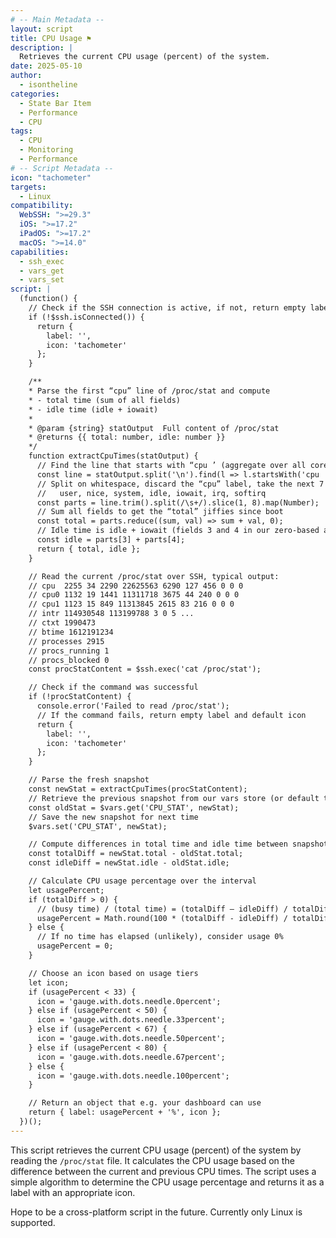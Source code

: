```yaml
---
# -- Main Metadata --
layout: script
title: CPU Usage ⚑
description: |
  Retrieves the current CPU usage (percent) of the system.
date: 2025-05-10
author: 
  - isontheline
categories:
  - State Bar Item
  - Performance
  - CPU
tags:
  - CPU
  - Monitoring
  - Performance
# -- Script Metadata --
icon: "tachometer"
targets:
  - Linux
compatibility:
  WebSSH: ">=29.3"
  iOS: ">=17.2"
  iPadOS: ">=17.2"
  macOS: ">=14.0"
capabilities:
  - ssh_exec
  - vars_get
  - vars_set
script: |
  (function() {
    // Check if the SSH connection is active, if not, return empty label and default icon
    if (!$ssh.isConnected()) {
      return { 
        label: '', 
        icon: 'tachometer' 
      };
    }

    /**
    * Parse the first “cpu” line of /proc/stat and compute
    * - total time (sum of all fields)
    * - idle time (idle + iowait)
    *
    * @param {string} statOutput  Full content of /proc/stat
    * @returns {{ total: number, idle: number }}
    */
    function extractCpuTimes(statOutput) {
      // Find the line that starts with “cpu ’ (aggregate over all cores)
      const line = statOutput.split('\n').find(l => l.startsWith('cpu '));
      // Split on whitespace, discard the “cpu” label, take the next 7 fields:
      //   user, nice, system, idle, iowait, irq, softirq
      const parts = line.trim().split(/\s+/).slice(1, 8).map(Number);
      // Sum all fields to get the “total” jiffies since boot
      const total = parts.reduce((sum, val) => sum + val, 0);
      // Idle time is idle + iowait (fields 3 and 4 in our zero-based array)
      const idle = parts[3] + parts[4];
      return { total, idle };
    }

    // Read the current /proc/stat over SSH, typical output:
    // cpu  2255 34 2290 22625563 6290 127 456 0 0 0
    // cpu0 1132 19 1441 11311718 3675 44 240 0 0 0
    // cpu1 1123 15 849 11313845 2615 83 216 0 0 0
    // intr 114930548 113199788 3 0 5 ... 
    // ctxt 1990473
    // btime 1612191234
    // processes 2915
    // procs_running 1
    // procs_blocked 0
    const procStatContent = $ssh.exec('cat /proc/stat');

    // Check if the command was successful
    if (!procStatContent) {
      console.error('Failed to read /proc/stat');
      // If the command fails, return empty label and default icon
      return { 
        label: '',
        icon: 'tachometer' 
      };
    }

    // Parse the fresh snapshot
    const newStat = extractCpuTimes(procStatContent);
    // Retrieve the previous snapshot from our vars store (or default to newStat on first run)
    const oldStat = $vars.get('CPU_STAT', newStat);
    // Save the new snapshot for next time
    $vars.set('CPU_STAT', newStat);

    // Compute differences in total time and idle time between snapshots
    const totalDiff = newStat.total - oldStat.total;
    const idleDiff = newStat.idle - oldStat.idle;

    // Calculate CPU usage percentage over the interval
    let usagePercent;
    if (totalDiff > 0) {
      // (busy time) / (total time) = (totalDiff – idleDiff) / totalDiff
      usagePercent = Math.round(100 * (totalDiff - idleDiff) / totalDiff);
    } else {
      // If no time has elapsed (unlikely), consider usage 0%
      usagePercent = 0;
    }

    // Choose an icon based on usage tiers
    let icon;
    if (usagePercent < 33) {
      icon = 'gauge.with.dots.needle.0percent';
    } else if (usagePercent < 50) {
      icon = 'gauge.with.dots.needle.33percent';
    } else if (usagePercent < 67) {
      icon = 'gauge.with.dots.needle.50percent';
    } else if (usagePercent < 80) {
      icon = 'gauge.with.dots.needle.67percent';
    } else {
      icon = 'gauge.with.dots.needle.100percent';
    }

    // Return an object that e.g. your dashboard can use
    return { label: usagePercent + '%', icon };
  })();
---
```


This script retrieves the current CPU usage (percent) of the system by reading the `/proc/stat` file. It calculates the CPU usage based on the difference between the current and previous CPU times. The script uses a simple algorithm to determine the CPU usage percentage and returns it as a label with an appropriate icon.

Hope to be a cross-platform script in the future. Currently only Linux is supported.
